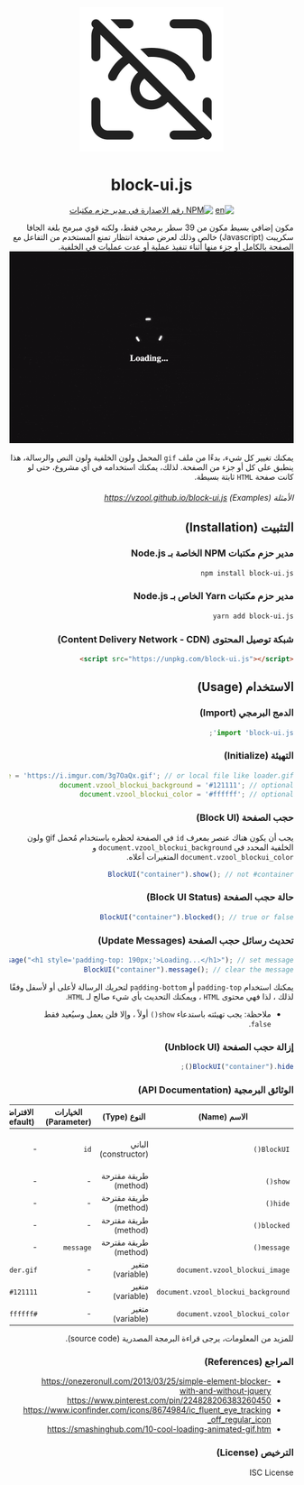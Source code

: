 <div dir="rtl">

<div style="text-align: center;">

![شعار المكتبة](images/logo.png)
# block-ui.js

<p>
<a href="https://github.com/vzool/block-ui.js/blob/main/README.md"><img src="https://img.shields.io/badge/lang-en-green.svg" alt="en" data-canonical-src="https://img.shields.io/badge/lang-en-green.svg" style="max-width: 100%;"></a>
<a href="https://npmjs.org/package/block-ui.js" title="View this project on NPM"><img src="https://img.shields.io/npm/v/block-ui.js.svg" alt="NPM رقم الاصدارة في مدير حزم مكتبات" /></a>
</p>
</div>


مكون إضافي بسيط مكون من 39 سطر برمجي فقط، ولكنه قوي مبرمج بلغة الجافا سكريبت (Javascript) خالص وذلك لعرض صفحة انتظار تمنع المستخدم من التفاعل مع الصفحة بالكامل أو جزء منها أثناء تنفيذ عملية أو عدت عمليات في الخلفية.
![لقطة شاشة](images/screenshot.gif)

يمكنك تغيير كل شيء، بدءًا من ملف `gif` المحمل ولون الخلفية ولون النص والرسالة، هذا ينطبق على كل أو جزء من الصفحة.
لذلك، يمكنك استخدامه في أي مشروع، حتى لو كانت صفحة `HTML` ثابتة بسيطة.

###### الأمثلة (Examples) https://vzool.github.io/block-ui.js

<div dir="rtl">

## التثبيت (Installation)

### مدير حزم مكتبات NPM الخاصة بـ Node.js

```bash
npm install block-ui.js
```

### مدير حزم مكتبات Yarn الخاص بـ Node.js

```bash
yarn add block-ui.js
```

### شبكة توصيل المحتوى (Content Delivery Network - CDN)

```html
<script src="https://unpkg.com/block-ui.js"></script>
```

## الاستخدام (Usage)

### الدمج البرمجي (Import)

</div>

```javascript
import 'block-ui.js';
```
<div dir="rtl">

### التهيئة (Initialize)

```javascript
document.vzool_blockui_image = 'https://i.imgur.com/3g7OaQx.gif'; // or local file like loader.gif
document.vzool_blockui_background = '#121111'; // optional
document.vzool_blockui_color = '#ffffff'; // optional
```

### حجب الصفحة (Block UI)

يجب أن يكون هناك عنصر بمعرف `id` في الصفحة لحظره باستخدام مُحمل gif ولون الخلفية المحدد في `document.vzool_blockui_background` و `document.vzool_blockui_color` المتغيرات أعلاه.

```javascript
BlockUI("container").show(); // not #container
```

### حالة حجب الصفحة (Block UI Status)

```javascript
BlockUI("container").blocked(); // true or false
```

### تحديث رسائل حجب الصفحة (Update Messages)


```javascript
BlockUI("container").message("<h1 style='padding-top: 190px;'>Loading...</h1>"); // set message
BlockUI("container").message(); // clear the message
```

يمكنك استخدام `padding-top` أو `padding-bottom` لتحريك الرسالة لأعلى أو لأسفل وفقًا لذلك ، لذا فهي محتوى `HTML` ، ويمكنك التحديث بأي شيء صالح لـ `HTML`.

* ملاحظة: يجب تهيئته باستدعاء `show()` أولاً ، وإلا فلن يعمل وسيُعيد فقط `false`.

### إزالة حجب الصفحة (Unblock UI)

</div>

```javascript
BlockUI("container").hide();
```

<div dir="rtl">

### الوثائق البرمجية (API Documentation)
</div>

الاسم (Name) | النوع (Type) | الخيارات (Parameter) | الافتراضي (Default) | الوصف (Description)
--- | --- | --- | --- | ---
`BlockUI()` | الباني (constructor) | `id` | - | يقوم بإنشاء مقترح (instance) من الكائن
`show()` | طريقة مقترحة (method) | - | - | تعرض واجهة حجب الصفحة
`hide()` | طريقة مقترحة (method) | - | - | تخفي واجهة حجب الصفحة
`blocked()` | طريقة مقترحة (method) | - | - | تحقق من حالة حجب الصفحة
`message()` | طريقة مقترحة (method) | `message` | - | تحديث رسائل حجب الصفحة
`document.vzool_blockui_image` | متغير (variable) | - | `loader.gif` | تحديد ملف `gif` للمحمل
`document.vzool_blockui_background` | متغير (variable) | - | `#121111` | تحديد لون الخلفية
`document.vzool_blockui_color` | متغير (variable) | - | `#ffffff` | تحديد لون النص

للمزيد من المعلومات، يرجى قراءة البرمجة المصدرية (source code).

<div dir="rtl">

### المراجع (References)

- https://onezeronull.com/2013/03/25/simple-element-blocker-with-and-without-jquery
- https://www.pinterest.com/pin/224828206383260450
- https://www.iconfinder.com/icons/8674984/ic_fluent_eye_tracking_off_regular_icon
- https://smashinghub.com/10-cool-loading-animated-gif.htm

### الترخيص (License)

ISC License

</div>